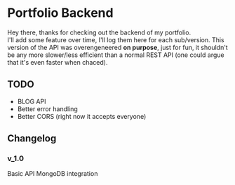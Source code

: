 # Portfolio Backend
Hey there, thanks for checking out the backend of my portfolio.  
I'll add some feature over time, I'll log them here for each sub/version. 
This version of the API was overengeneered **on purpose**, just for fun, it shouldn't be any more slower/less efficient than a normal REST API (one could argue that it's even faster when chaced).

## TODO
 - BLOG API
 - Better error handling
 - Better CORS (right now it accepts everyone)

## Changelog
### v_1.0
Basic API
MongoDB integration

